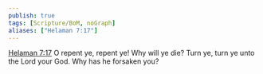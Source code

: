 ```yaml
---
publish: true
tags: [Scripture/BoM, noGraph]
aliases: ["Helaman 7:17"]
---
```

[Helaman 7:17](https://churchofjesuschrist.org/study/scriptures/bofm/hel/7?lang=eng&id=p17#p17) O repent ye, repent ye! Why will ye die? Turn ye, turn ye unto the Lord your God. Why has he forsaken you?
